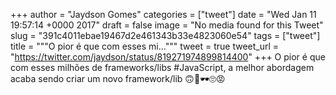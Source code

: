 
+++
author = "Jaydson Gomes"
categories = ["tweet"]
date = "Wed Jan 11 19:57:14 +0000 2017"
draft = false
image = "No media found for this Tweet"
slug = "391c4011ebae19467d2e461343b33e4823060e54"
tags = ["tweet"]
title = """O pior é que com esses mi..."""
tweet = true
tweet_url = "https://twitter.com/jaydson/status/819271974899814400"
+++
O pior é que com esses milhões de frameworks/libs #JavaScript, a melhor abordagem acaba sendo criar um novo framework/lib 🙃🤔🕶🙄😡
